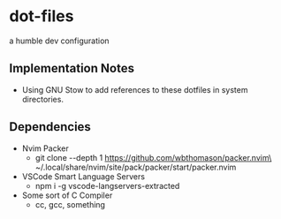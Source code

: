 # dot-files
a humble dev configuration

## Implementation Notes
- Using GNU Stow to add references to these dotfiles in system directories.

## Dependencies
- Nvim Packer
  - git clone --depth 1 https://github.com/wbthomason/packer.nvim\ ~/.local/share/nvim/site/pack/packer/start/packer.nvim
- VSCode Smart Language Servers
  - npm i -g vscode-langservers-extracted
- Some sort of C Compiler
  - cc, gcc, something
